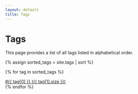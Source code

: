 ```yaml
---
layout: default
title: Tags
---
```


<h1>Tags</h1>

This page provides a list of all tags listed in alphabetical order.

{% assign sorted_tags = site.tags | sort %}

{% for tag in sorted_tags %}
  <div><a href='/tags/{{ tag[0] }}'>#{{ tag[0] }} ({{ tag[1].size }})</a></div>
{% endfor %}
